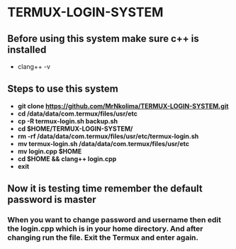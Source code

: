 # TERMUX-LOGIN-SYSTEM
## Before using this system make sure c++ is installed
  + clang++ -v

## Steps to use this system
  + **git clone https://github.com/MrNkolima/TERMUX-LOGIN-SYSTEM.git**
  + **cd /data/data/com.termux/files/usr/etc**
  + **cp -R termux-login.sh backup.sh**
  + **cd $HOME/TERMUX-LOGIN-SYSTEM/**
  + **rm -rf /data/data/com.termux/files/usr/etc/termux-login.sh**
  + **mv termux-login.sh /data/data/com.termux/files/usr/etc**
  + **mv login.cpp $HOME**
  + **cd $HOME && clang++ login.cpp**
  + **exit**

## Now it is testing time remember the default password is **master**

### When you want to change password and username then edit the **login.cpp** which is in your home directory. And after changing run the file. Exit the Termux and enter again.

